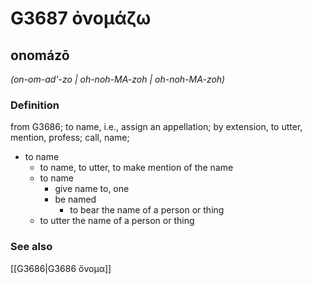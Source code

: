 # G3687 ὀνομάζω

## onomázō

_(on-om-ad'-zo | oh-noh-MA-zoh | oh-noh-MA-zoh)_

### Definition

from G3686; to name, i.e., assign an appellation; by extension, to utter, mention, profess; call, name; 

- to name
  - to name, to utter, to make mention of the name
  - to name
    - give name to, one
    - be named
      - to bear the name of a person or thing
  - to utter the name of a person or thing

### See also

[[G3686|G3686 ὄνομα]]
